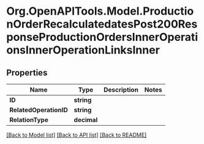 # Org.OpenAPITools.Model.ProductionOrderRecalculatedatesPost200ResponseProductionOrdersInnerOperationsInnerOperationLinksInner

## Properties

Name | Type | Description | Notes
------------ | ------------- | ------------- | -------------
**ID** | **string** |  | 
**RelatedOperationID** | **string** |  | 
**RelationType** | **decimal** |  | 

[[Back to Model list]](../README.md#documentation-for-models) [[Back to API list]](../README.md#documentation-for-api-endpoints) [[Back to README]](../README.md)


